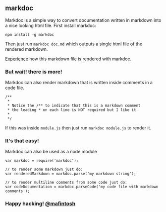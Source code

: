 ## markdoc

Markdoc is a simple way to convert documentation written in markdown into a nice looking html file.
First install markdoc:

    npm install -g markdoc

Then just run `markdoc doc.md` which outputs a single html file of the rendered markdown.

[Experience](http://api.ge.tt/0/8CDCvt4/1/blob) how this markdown file is rendered with markdoc.

### But wait! there is more!

Markdoc can also render markdown that is written inside comments in a code file.

    /**
     *
     * Notice the /** to indicate that this is a markdown comment
     * the leading * on each line is NOT required but I like it
     *
     */

If this was inside `module.js` then just run `markdoc module.js` to render it. 

### It's that easy!

Markdoc can also be used as a node module

    var markdoc = require('markdoc');

    // to render some markdown just do:
    var renderedMarkdown = markdoc.parse('my markdown string');
    
    // to render multiline comments from some code just do:
    var codeDocumentation = markdoc.parseCode('my code file with markdown comments');

### Happy hacking! [@mafintosh](http://twitter.com/mafintosh)
